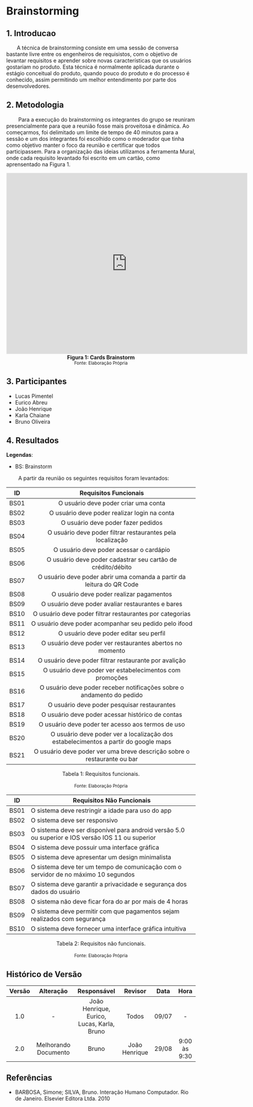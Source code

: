 # Brainstorming

## 1. Introducao

&emsp;&emsp;A técnica de brainstorming consiste em uma sessão de conversa bastante livre entre os engenheiros de requisistos, com o objetivo de levantar requisitos e aprender sobre novas características que os usuários gostariam no produto. Esta técnica é normalmente aplicada durante o estágio conceitual do produto, quando pouco do produto e do processo é conhecido, assim permitindo um melhor entendimento por parte dos desenvolvedores.

## 2. Metodologia

&emsp;&emsp; Para a execução do brainstorming os integrantes do grupo se reuniram presencialmente para que a reunião fosse mais proveitosa e dinâmica. Ao começarmos, foi delimitado um limite de tempo de 40 minutos para a sessão e um dos integrantes foi escolhido como o moderador que tinha como objetivo manter o foco da reunião e certificar que todos participassem. Para a organização das ideias utilizamos a ferramenta Mural, onde cada requisito levantado foi escrito em um cartão, como aprensentado na Figura 1.

<iframe src='https://app.mural.co/embed/ebdc3b56-9c6b-4ac5-b270-32cedb7a4f96'
        width='100%'
        height='480px'
        style='min-width: 640px; min-height: 480px; background-color: #f4f4f4; border: 1px solid #efefef'
        sandbox='allow-same-origin allow-scripts allow-modals allow-popups allow-popups-to-escape-sandbox'>
</iframe>
<figcaption align='center'>
    <b>Figura 1: Cards Brainstorm</b>
    <br><small>Fonte: Elaboração Própria</small>
</figcaption>

## 3. Participantes

- Lucas Pimentel
- Eurico Abreu
- João Henrique
- Karla Chaiane
- Bruno Oliveira

## 4. Resultados

**Legendas**:

- BS: Brainstorm

&emsp;&emsp; A partir da reunião os seguintes requisitos foram levantados:

<center>

| ID |                                Requisitos Funcionais                                |
| :----: | :---------------------------------------------------------------------------------: |
|  BS01  |                        O usuário deve poder criar uma conta                         |
|  BS02  |                    O usuário deve poder realizar login na conta                     |
|  BS03  |                         O usuário deve poder fazer pedidos                          |
|  BS04  |             O usuário deve poder filtrar restaurantes pela localização              |
|  BS05  |                       O usuário deve poder acessar o cardápio                       |
|  BS06  |             O usuário deve poder cadastrar seu cartão de crédito/débito             |
|  BS07  |        O usuário deve poder abrir uma comanda a partir da leitura do QR Code        |
|  BS08  |                      O usuário deve poder realizar pagamentos                       |
|  BS09  |                  O usuário deve poder avaliar restaurantes e bares                  |
|  BS10  |              O usuário deve poder filtrar restaurantes por categorias               |
|  BS11  |                O usuário deve poder acompanhar seu pedido pelo ifood                |
|  BS12  |                       O usuário deve poder editar seu perfil                        |
|  BS13  |              O usuário deve poder ver restaurantes abertos no momento               |
|  BS14  |                O usuário deve poder filtrar restaurante por avalição                |
|  BS15  |               O usuário deve poder ver estabelecimentos com promoções               |
|  BS16  |        O usuário deve poder receber notificações sobre o andamento do pedido        |
|  BS17  |                     O usuário deve poder pesquisar restaurantes                     |
|  BS18  |                  O usuário deve poder acessar histórico de contas                   |
|  BS19  |                  O usuário deve poder ter acesso aos termos de uso                  |
|  BS20  | O usuário deve poder ver a localização dos estabelecimentos a partir do google maps |
|  BS21  |       O usuário deve poder ver uma breve descrição sobre o restaurante ou bar       |

<figcaption>Tabela 1: Requisitos funcionais.</figcaption>
<br><small>Fonte: Elaboração Própria</small>

| ID | Requisitos Não Funcionais                                                                         |
| ------ | ------------------------------------------------------------------------------------------------- |
| BS01   | O sistema deve restringir a idade para uso do app                                                 |
| BS02   | O sistema deve ser responsivo                                                                     |
| BS03   | O sistema deve ser disponível para android versão 5.0 ou superior e IOS versão IOS 11 ou superior |
| BS04   | O sistema deve possuir uma interface gráfica                                                      |
| BS05   | O sistema deve apresentar um design minimalista                                                   |
| BS06   | O sistema deve ter um tempo de comunicação com o servidor de no máximo 10 segundos                |
| BS07   | O sistema deve garantir a privacidade e segurança dos dados do usuário                            |
| BS08   | O sistema não deve ficar fora do ar por mais de 4 horas                                           |
| BS09   | O sistema deve permitir com que pagamentos sejam realizados com segurança                         |
| BS10   | O sistema deve fornecer uma interface gráfica intuitiva                                           |

<figcaption>Tabela 2: Requisitos não funcionais.</figcaption>
<br><small>Fonte: Elaboração Própria</small>

</center>

## Histórico de Versão

| Versão |      Alteração       |                Responsável                 |    Revisor    | Data  |     Hora     |
| :----: | :------------------: | :----------------------------------------: | :-----------: | :---: | :----------: |
|  1.0   |          -           | João Henrique, Eurico, Lucas, Karla, Bruno |     Todos     | 09/07 |      -       |
|  2.0   | Melhorando Documento |                   Bruno                    | João Henrique | 29/08 | 9:00 às 9:30 |

## Referências

- BARBOSA, Simone; SILVA, Bruno. Interação Humano Computador. Rio de Janeiro. Elsevier Editora Ltda. 2010
